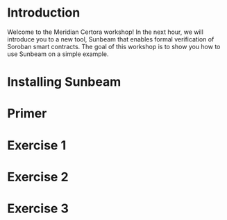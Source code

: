 # Introduction

Welcome to the Meridian Certora workshop! In the next hour, we will introduce you to a new tool, Sunbeam that enables formal verification of Soroban smart contracts. The goal of this workshop is to show you how to use Sunbeam on a simple example.

# Installing Sunbeam

# Primer

# Exercise 1

# Exercise 2

# Exercise 3